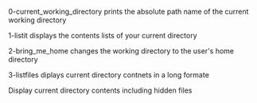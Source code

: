 0-current_working_directory prints the absolute path name of the current working directory

1-listit displays the contents lists of your current directory

2-bring_me_home changes the working directory to the user's home directory

3-listfiles diplays current directory contnets in a long formate

Display current directory contents including hidden files
